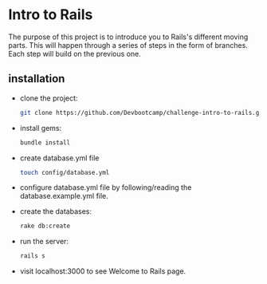 # Intro to Rails

The purpose of this project is to introduce you to Rails's different moving parts. This will happen through a series of steps in the form of branches. Each step will build on the previous one.

## installation
- clone the project:

	```bash
	git clone https://github.com/Devbootcamp/challenge-intro-to-rails.git
	```
- install gems:

	```bash
	bundle install
	```
- create database.yml file

	```bash
	touch config/database.yml
	```
- configure database.yml file by following/reading the database.example.yml file.
- create the databases:

	```bash
	rake db:create
	```
- run the server:

	```bash
	rails s
	```
- visit localhost:3000 to see Welcome to Rails page.

